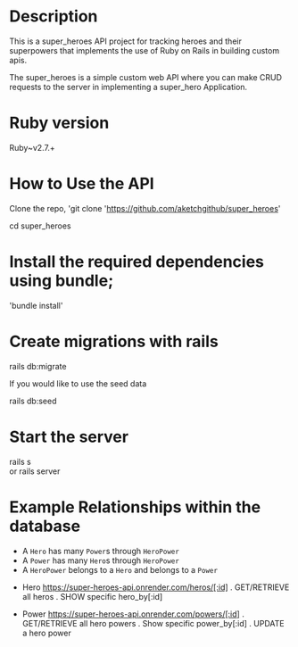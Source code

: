 # Description
This is a super_heroes API project for tracking heroes and their superpowers that implements the use of Ruby on Rails in building custom apis.

The super_heroes is a simple custom web API where you can make CRUD requests to the server in implementing a super_hero Application.

# Ruby version
Ruby~v2.7.+

# How to Use the API
Clone the repo, 'git clone 'https://github.com/aketchgithub/super_heroes'

cd super_heroes

# Install the required dependencies using bundle;
'bundle install'

# Create migrations with rails

rails db:migrate

If you would like to use the seed data 

rails db:seed

# Start the server

rails s   
   or
 rails server

# Example Relationships within the database

- A `Hero` has many `Power`s through `HeroPower`
- A `Power` has many `Hero`s through `HeroPower`
- A `HeroPower` belongs to a `Hero` and belongs to a `Power`

* Hero
https://super-heroes-api.onrender.com/heros/[:id]
. GET/RETRIEVE all heros . SHOW specific hero_by[:id] 

* Power
https://super-heroes-api.onrender.com/powers/[:id]
. GET/RETRIEVE all hero powers . Show specific power_by[:id] . UPDATE a hero power

